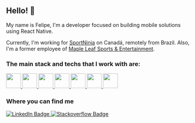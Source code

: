 ## Hello! 👋

<!--
**fansilva1991/fansilva1991** is a ✨ _special_ ✨ repository because its `README.md` (this file) appears on your GitHub profile.

Here are some ideas to get you started:

- 🔭 I’m currently working on ...
- 🌱 I’m currently learning ...
- 👯 I’m looking to collaborate on ...
- 🤔 I’m looking for help with ...
- 💬 Ask me about ...
- 📫 How to reach me: ...
- 😄 Pronouns: ...
- ⚡ Fun fact: ...
-->

My name is Felipe, I'm a developer focused on building mobile solutions using React Native.

Currently, I'm working for [SportNinja](https://www.sportninja.com/) on Canadá, remotely from Brazil. Also, I'm a former employee of [Maple Leaf Sports & Entertainment](https://www.mlse.com/).

### The main stack and techs that I work with are:

<p float="left">
  <a href="https://reactjs.org/">
    <img src="https://devstickers.com/assets/img/pro/z392.png" width="40">
  </a>
  <a href="https://redux.js.org/">
    <img src="https://devstickers.com/assets/img/pro/og1w.png" width="40">
  </a>
  <a href="https://graphql.org/">
    <img src="https://devstickers.com/assets/img/pro/btip.png" width="40">
  </a>
  <a href="https://www.android.com/">
    <img src="https://devstickers.com/assets/img/pro/zl8i.png" width="40">
  </a>
  <a href="https://en.wikipedia.org/wiki/JavaScript">
    <img src="https://devstickers.com/assets/img/pro/i4eg.png" width="40">
  </a>
  <a href="https://www.typescriptlang.org/">
    <img src="https://devstickers.com/assets/img/pro/tzgi.png" width="40">
  </a>
  
  <a href="https://code.visualstudio.com/">
    <img src="https://devstickers.com/assets/img/pro/saxu.png" width="40">
  </a>
</p>

### Where you can find me

<p float="left">
  <a href="https://www.linkedin.com/in/fansilva1991/">
      <img src="https://img.shields.io/badge/-@fansilva1991-0077B5?style=flat-      square&amp;labelColor=0077B5&amp;logo=LinkedIn&amp;link=https://www.linkedin.com/in/fansilva1991/" alt="LinkedIn Badge">
  </a>
  <a href="https://pt.stackoverflow.com/users/266173/felipe-augusto-nunes-da-silva">
      <img src="https://img.shields.io/badge/stackoverflow-fansilva1991-red" alt="Stackoverflow Badge">
  </a>
</p>
